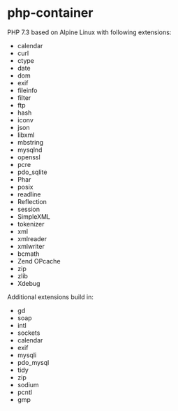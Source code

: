 # php-container

PHP 7.3 based on Alpine Linux with following extensions:

- calendar
- curl
- ctype
- date
- dom
- exif
- fileinfo
- filter
- ftp
- hash
- iconv
- json
- libxml
- mbstring
- mysqlnd
- openssl
- pcre
- pdo_sqlite
- Phar
- posix
- readline
- Reflection
- session
- SimpleXML
- tokenizer
- xml
- xmlreader
- xmlwriter
- bcmath
- Zend OPcache
- zip
- zlib
- Xdebug

Additional extensions build in:

- gd
- soap
- intl
- sockets
- calendar
- exif
- mysqli
- pdo_mysql
- tidy
- zip
- sodium
- pcntl
- gmp
